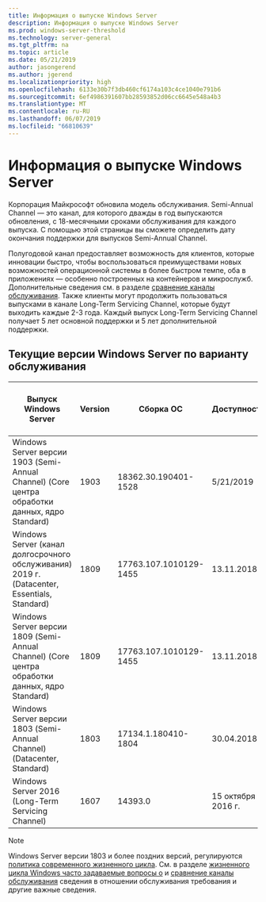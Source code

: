 ```yaml
---
title: Информация о выпуске Windows Server
description: Информация о выпуске Windows Server
ms.prod: windows-server-threshold
ms.technology: server-general
ms.tgt_pltfrm: na
ms.topic: article
ms.date: 05/21/2019
author: jasongerend
ms.author: jgerend
ms.localizationpriority: high
ms.openlocfilehash: 6133e30b7f3db460cf6174a103c4ce1040e791b6
ms.sourcegitcommit: 6ef4986391607bb28593852d06cc6645e548a4b3
ms.translationtype: MT
ms.contentlocale: ru-RU
ms.lasthandoff: 06/07/2019
ms.locfileid: "66810639"
---
```

# <a name="windows-server-release-information"></a>Информация о выпуске Windows Server

Корпорация Майкрософт обновила модель обслуживания. Semi-Annual Channel — это канал, для которого дважды в год выпускаются обновления, с 18-месячными сроками обслуживания для каждого выпуска. С помощью этой страницы вы сможете определить дату окончания поддержки для выпусков Semi-Annual Channel.

Полугодовой канал предоставляет возможность для клиентов, которые инновации быстро, чтобы воспользоваться преимуществами новых возможностей операционной системы в более быстром темпе, оба в приложениях — особенно построенных на контейнеров и микрослужб. Дополнительные сведения см. в разделе [сравнение каналы обслуживания](../get-started-19/servicing-channels-19.md). Также клиенты могут продолжить пользоваться выпусками в канале Long-Term Servicing Channel, которые будут выходить каждые 2-3 года. Каждый выпуск Long-Term Servicing Channel получает 5 лет основной поддержки и 5 лет дополнительной поддержки.

## <a name="windows-server-current-versions-by-servicing-option"></a>Текущие версии Windows Server по варианту обслуживания

| Выпуск Windows Server | Version | Сборка ОС | Доступность | Дата окончания основной фазы поддержки|Дата окончания дополнительной фазы поддержки |
|----------------|---------|----------|----------|---------|----------|
| Windows Server версии 1903 (Semi-Annual Channel) (Core центра обработки данных, ядро Standard) | 1903  | 18362.30.190401-1528 | 5/21/2019 | 12/08/2020 | Просмотреть заметку |
|Windows Server (канал долгосрочного обслуживания) 2019 г. (Datacenter, Essentials, Standard)|1809|17763.107.1010129-1455|13.11.2018|09.01.2024|09.01.2029|
|Windows Server версии 1809 (Semi-Annual Channel) (Core центра обработки данных, ядро Standard)|1809|17763.107.1010129-1455|13.11.2018|5/12/2020|Просмотреть заметку|
| Windows Server версии 1803 (Semi-Annual Channel) (Datacenter, Standard)| 1803 |17134.1.180410-1804 |30.04.2018| 12.11.2019|Просмотреть заметку|
| Windows Server 2016 (Long-Term Servicing Channel)| 1607 | 14393.0 | 15 октября 2016 г. |11 января 2022 г.| 11.01.2027|

> [!NOTE]
> Windows Server версии 1803 и более поздних версий, регулируются [политика современного жизненного цикла](https://support.microsoft.com/help/30881). См. в разделе [жизненного цикла Windows часто задаваемые вопросы о](https://support.microsoft.com/help/18581/lifecycle-faq-windows-products) и [сравнение каналы обслуживания](../get-started-19/servicing-channels-19.md) сведения в отношении обслуживания требования и другие важные сведения.

